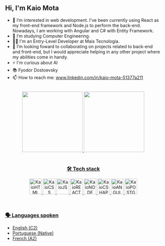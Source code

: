 ## Hi, I'm Kaio Mota

- 👀 I’m interested in web development. I've been currently using React as my front-end framework and Node.js to perform the back-end. Nowadays, I am working with Angular and C# with Entity Framework.
- 🌱 I’m studying Computer Engineering.
- 👨‍🏫 I'm an Entry-Level Developer at Mais Tecnologia.
- 🤝 I’m looking foward to collaborating on projects related to back-end and front-end, but I would appreciate helping in any other project where my abilities come in handy.
- ⚡ I'm curious about AI
- 📚 Fyodor Dostoevsky
- 📫 How to reach me: www.linkedin.com/in/kaio-mota-51377a211

<br>
<div align="center">
  <a href="https://github.com/kaio-mota18">
  <img height="195em" src="https://github-readme-stats-sigma-five.vercel.app/api/?username=kaio-mota18&layout=compact&show_icons=true&theme=solarized-dark"/>
  <img height="195em" src="https://github-readme-stats-sigma-five.vercel.app/api/top-langs/?username=kaio-mota18&layout=compact&langs_count=16&theme=solarized-dark"/>
<div/><br>

<h3 align="center"> 🛠️ Tech stack </h3>
    
<div display="block" align="center">
  <img width="40" height="50" alt="KaioHTML" src="https://cdn.jsdelivr.net/gh/devicons/devicon/icons/html5/html5-original.svg" />
  <img  width="40" height="50" alt="KaioCSS" src="https://cdn.jsdelivr.net/gh/devicons/devicon/icons/css3/css3-original.svg"/>
  <img  width="40" height="50" alt="KaioJS" src="https://cdn.jsdelivr.net/gh/devicons/devicon/icons/javascript/javascript-original.svg" />
  <img  width="40" height="50" alt="KaioREACT" src="https://cdn.jsdelivr.net/gh/devicons/devicon/icons/react/react-original-wordmark.svg" />
  <img  width="40" height="50" alt="KaioNODE" src="https://cdn.jsdelivr.net/gh/devicons/devicon/icons/mongodb/mongodb-original-wordmark.svg" />
  <img  width="40" height="50" alt="KaioCSHAP" src=https://cdn.jsdelivr.net/gh/devicons/devicon/icons/csharp/csharp-original.svg"/>
  <img  width="40" height="50" alt="KaioANGULAR" src="https://cdn.jsdelivr.net/gh/devicons/devicon/icons/angularjs/angularjs-original.svg" />
  <img  width="40" height="50" alt="KaioPOSTGREE" src="https://cdn.jsdelivr.net/gh/devicons/devicon/icons/postgresql/postgresql-original-wordmark.svg" /> 
<div/>
  
<br><h3 align="start">🗣 Languages spoken</h3>
<div align="start" font-size="16"> 
  <ul>
    <li>English  (C2)</li>
    <li>Portuguese (Native)</li>
    <li>French (A2)</li>

  <ul/> 
<div/>
